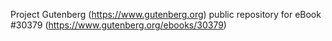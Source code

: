 Project Gutenberg (https://www.gutenberg.org) public repository for eBook #30379 (https://www.gutenberg.org/ebooks/30379)
